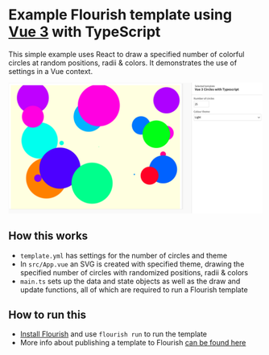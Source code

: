 # Example Flourish template using [Vue 3](https://v3.vuejs.org/) with TypeScript

This simple example uses React to draw a specified number of colorful circles at random positions, radii & colors. It demonstrates the use of settings in a Vue context.

![Flourish Vue 3 with Typescript template screenshot](screenshot.png)

## How this works

- `template.yml` has settings for the number of circles and theme
- In `src/App.vue` an SVG is created with specified theme, drawing the specified number of circles with randomized positions, radii & colors
- `main.ts` sets up the data and state objects as well as the draw and update functions, all of which are required to run a Flourish template

## How to run this

- [Install Flourish](https://flourish.studio/developers/) and use `flourish run` to run the template
- More info about publishing a template to Flourish [can be found here](https://flourish.studio/developers/quickstart/publish-to-flourish/)
